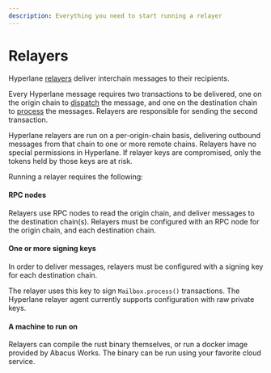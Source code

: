 ```yaml
---
description: Everything you need to start running a relayer
---
```


# Relayers

Hyperlane [relayers](../../../protocol/agents/relayer.md) deliver interchain messages to their recipients.

Every Hyperlane message requires two transactions to be delivered, one on the origin chain to [dispatch](../../../apis/messaging-api/send.md) the message, and one on the destination chain to [process](../../../apis/messaging-api/receive.md) the messages. Relayers are responsible for sending the second transaction.

Hyperlane relayers are run on a per-origin-chain basis, delivering outbound messages from that chain to one or more remote chains. Relayers have no special permissions in Hyperlane. If relayer keys are compromised, only the tokens held by those keys are at risk.

Running a relayer requires the following:

#### RPC nodes

Relayers use RPC nodes to read the origin chain, and deliver messages to the destination chain(s). Relayers  must be configured with an RPC node for the origin chain, and each destination chain.&#x20;

#### One or more signing keys

In order to deliver messages, relayers must be configured with a signing key for each destination chain.

The relayer uses this key to sign `Mailbox.process()` transactions. The Hyperlane relayer agent currently supports configuration with raw private keys.

#### A machine to run on

Relayers can compile the rust binary themselves, or run a docker image provided by Abacus Works. The binary can be run using your favorite cloud service.
